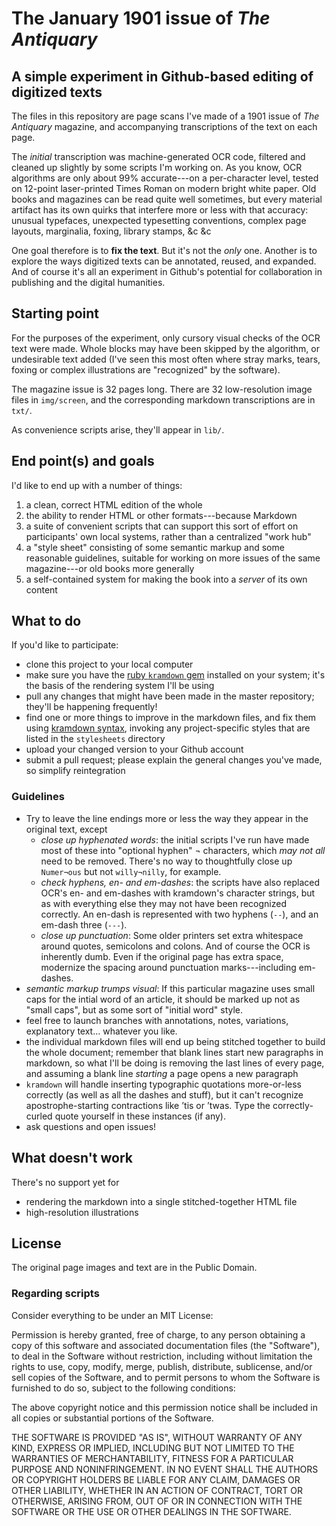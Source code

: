 # The January 1901 issue of _The Antiquary_

## A simple experiment in Github-based editing of digitized texts

The files in this repository are page scans I've made of a 1901 issue of _The Antiquary_ magazine, and accompanying transcriptions of the text on each page. 

The _initial_ transcription was machine-generated OCR code, filtered and cleaned up slightly by some scripts I'm working on. As you know, OCR algorithms are only about 99% accurate---on a per-character level, tested on 12-point laser-printed Times Roman on modern bright white paper. Old books and magazines can be read quite well sometimes, but every material artifact has its own quirks that interfere more or less with that accuracy: unusual typefaces, unexpected typesetting conventions, complex page layouts, marginalia, foxing, library stamps, &c &c

One goal therefore is to **fix the text**. But it's not the *only* one. Another is to explore the ways digitized texts can be annotated, reused, and expanded. And of course it's all an experiment in Github's potential for collaboration in publishing and the digital humanities.

## Starting point

For the purposes of the experiment, only cursory visual checks of the OCR text were made. Whole blocks may have been skipped by the algorithm, or undesirable text added (I've seen this most often where stray marks, tears, foxing or complex illustrations are "recognized" by the software).

The magazine issue is 32 pages long. There are 32 low-resolution image files in `img/screen`, and the corresponding markdown transcriptions are in `txt/`.

As convenience scripts arise, they'll appear in `lib/`.

## End point(s) and goals

I'd like to end up with a number of things:

1. a clean, correct HTML edition of the whole
2. the ability to render HTML or other formats---because Markdown
3. a suite of convenient scripts that can support this sort of effort on participants' own local systems, rather than a centralized "work hub"
4. a "style sheet" consisting of some semantic markup and some reasonable guidelines, suitable for working on more issues of the same magazine---or old books more generally
5. a self-contained system for making the book into a _server_ of its own content

## What to do

If you'd like to participate:

- clone this project to your local computer
- make sure you have the [ruby `kramdown` gem](https://github.com/gettalong/kramdown) installed on your system; it's the basis of the rendering system I'll be using
- pull any changes that might have been made in the master repository; they'll be happening frequently!
- find one or more things to improve in the markdown files, and fix them using [kramdown syntax](http://kramdown.rubyforge.org/syntax.html), invoking any project-specific styles that are listed in the `stylesheets` directory
- upload your changed version to your Github account
- submit a pull request; please explain the general changes you've made, so simplify reintegration

### Guidelines

- Try to leave the line endings more or less the way they appear in the original text, except
  - *close up hyphenated words*: the initial scripts I've run have made most of these into "optional hyphen" ¬ characters, which _may not all_ need to be removed. There's no way to thoughtfully close up `Numer¬ous` but not `willy¬nilly`, for example.
  - *check hyphens, en- and em-dashes*: the scripts have also replaced OCR's en- and em-dashes with kramdown's character strings, but as with everything else they may not have been recognized correctly. An en-dash is represented with two hyphens (`--`), and an em-dash three (`---`).
  - *close up punctuation*: Some older printers set extra whitespace around quotes, semicolons and colons. And of course the OCR is inherently dumb. Even if the original page has extra space, modernize the spacing around punctuation marks---including em-dashes.
- *semantic markup trumps visual*: If this particular magazine uses small caps for the intial word of an article, it should be marked up not as "small caps", but as some sort of "initial word" style.
- feel free to launch branches with annotations, notes, variations, explanatory text... whatever you like.
- the individual markdown files will end up being stitched together to build the whole document; remember that blank lines start new paragraphs in markdown, so what I'll be doing is removing the last lines of every page, and assuming a blank line _starting_ a page opens a new paragraph
- `kramdown` will handle inserting typographic quotations more-or-less correctly (as well as all the dashes and stuff), but it can't recognize apostrophe-starting contractions like ’tis or ’twas. Type the correctly-curled quote yourself in these instances (if any).
- ask questions and open issues!


## What doesn't work

There's no support yet for

- rendering the markdown into a single stitched-together HTML file
- high-resolution illustrations

## License

The original page images and text are in the Public Domain.

### Regarding scripts

Consider everything to be under an MIT License:

Permission is hereby granted, free of charge, to any person obtaining a
copy of this software and associated documentation files (the
"Software"), to deal in the Software without restriction, including
without limitation the rights to use, copy, modify, merge, publish,
distribute, sublicense, and/or sell copies of the Software, and to
permit persons to whom the Software is furnished to do so, subject to
the following conditions:

The above copyright notice and this permission notice shall be included
in all copies or substantial portions of the Software.

THE SOFTWARE IS PROVIDED "AS IS", WITHOUT WARRANTY OF ANY KIND, EXPRESS
OR IMPLIED, INCLUDING BUT NOT LIMITED TO THE WARRANTIES OF
MERCHANTABILITY, FITNESS FOR A PARTICULAR PURPOSE AND NONINFRINGEMENT.
IN NO EVENT SHALL THE AUTHORS OR COPYRIGHT HOLDERS BE LIABLE FOR ANY
CLAIM, DAMAGES OR OTHER LIABILITY, WHETHER IN AN ACTION OF CONTRACT,
TORT OR OTHERWISE, ARISING FROM, OUT OF OR IN CONNECTION WITH THE
SOFTWARE OR THE USE OR OTHER DEALINGS IN THE SOFTWARE.